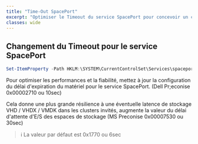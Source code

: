 ```yaml
---
title: "Time-Out SpacePort"
excerpt: "Optimiser le Timeout du service SpacePort pour concevoir un cluster S2D."
classes: wide
---
```


## Changement du Timeout pour le service SpacePort

```powershell
Set-ItemProperty -Path HKLM:\SYSTEM\CurrentControlSet\Services\spaceport\Parameters -Name HwTimeout -Value 0x00002710
```

Pour optimiser les performances et la fiabilité, mettez à jour la configuration du délai d'expiration du matériel pour le service SpacePort. (Dell Pr;econise 0x00002710 ou 10sec)

Cela donne une plus grande résilience à une éventuelle latence de stockage VHD / VHDX / VMDK dans les clusters invités, augmente la valeur du délai d'attente d'E/S des espaces de stockage (MS Preconise 0x00007530 ou 30sec)

> ℹ️ La valeur par défaut est 0x1770 ou 6sec